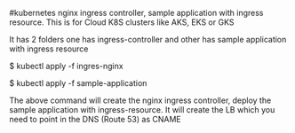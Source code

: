 #kubernetes nginx ingress controller, sample application with ingress resource. This is for Cloud K8S clusters like AKS, EKS or GKS

It has 2 folders one has ingress-controller and other has sample application with ingress resource

$ kubectl apply -f ingres-nginx

$ kubectl apply -f sample-application

The above command will create the nginx ingress controller, deploy the sample application with ingress-resource. It will create the LB which you need to point in the DNS (Route 53) as CNAME
